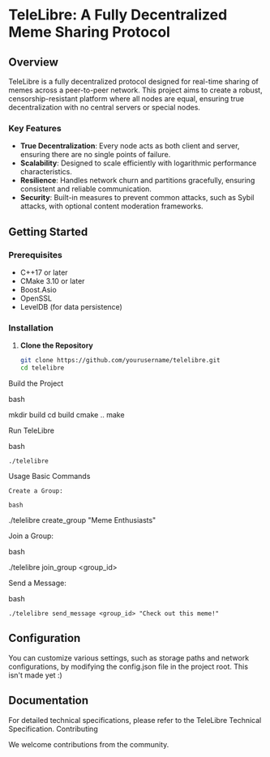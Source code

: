 # TeleLibre: A Fully Decentralized Meme Sharing Protocol

## Overview

TeleLibre is a fully decentralized protocol designed for real-time sharing of memes across a peer-to-peer network. This project aims to create a robust, censorship-resistant platform where all nodes are equal, ensuring true decentralization with no central servers or special nodes.

### Key Features

- **True Decentralization**: Every node acts as both client and server, ensuring there are no single points of failure.
- **Scalability**: Designed to scale efficiently with logarithmic performance characteristics.
- **Resilience**: Handles network churn and partitions gracefully, ensuring consistent and reliable communication.
- **Security**: Built-in measures to prevent common attacks, such as Sybil attacks, with optional content moderation frameworks.

## Getting Started

### Prerequisites

- C++17 or later
- CMake 3.10 or later
- Boost.Asio
- OpenSSL
- LevelDB (for data persistence)

### Installation

1. **Clone the Repository**
   ```bash
   git clone https://github.com/yourusername/telelibre.git
   cd telelibre
Build the Project

bash

mkdir build
cd build
cmake ..
make

Run TeleLibre

bash

    ./telelibre

Usage
Basic Commands

    Create a Group:

    bash

./telelibre create_group "Meme Enthusiasts"

Join a Group:

bash

./telelibre join_group <group_id>

Send a Message:

bash

    ./telelibre send_message <group_id> "Check out this meme!"

## Configuration

You can customize various settings, such as storage paths and network configurations, by modifying the config.json file in the project root. This isn't made yet :)
## Documentation

For detailed technical specifications, please refer to the TeleLibre Technical Specification.
Contributing

We welcome contributions from the community.

